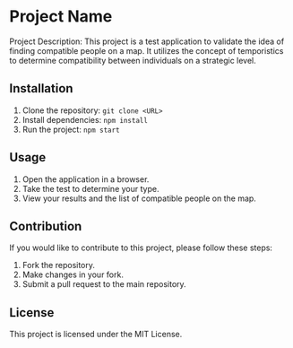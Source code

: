 # Project Name

Project Description: This project is a test application to validate the idea of finding compatible people on a map. It utilizes the concept of temporistics to determine compatibility between individuals on a strategic level.

## Installation

1. Clone the repository: `git clone <URL>`
2. Install dependencies: `npm install`
3. Run the project: `npm start`

## Usage

1. Open the application in a browser.
2. Take the test to determine your type.
3. View your results and the list of compatible people on the map.

## Contribution

If you would like to contribute to this project, please follow these steps:

1. Fork the repository.
2. Make changes in your fork.
3. Submit a pull request to the main repository.

## License

This project is licensed under the MIT License.